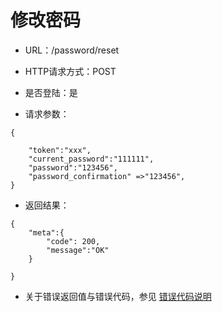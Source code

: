 # 修改密码

- URL：/password/reset

- HTTP请求方式：POST

- 是否登陆：是

- 请求参数：

```
{

    "token":"xxx",
    "current_password":"111111",
    "password":"123456",
    "password_confirmation" =>"123456",
}
```

- 返回结果：

```
{
    "meta":{
        "code": 200,
        "message":"OK"
    } 
    
}
```

- 关于错误返回值与错误代码，参见 [错误代码说明](../README.md)

